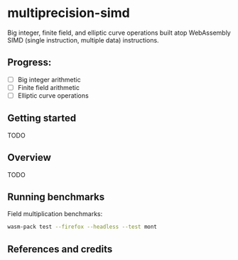 # multiprecision-simd

Big integer, finite field, and elliptic curve operations built atop WebAssembly
SIMD (single instruction, multiple data) instructions.

## Progress:

- [ ] Big integer arithmetic
- [ ] Finite field arithmetic
- [ ] Elliptic curve operations

## Getting started

TODO

## Overview

TODO

## Running benchmarks

Field multiplication benchmarks:

```bash
wasm-pack test --firefox --headless --test mont
```

## References and credits
